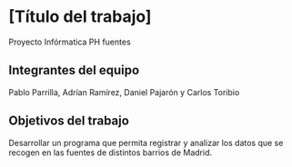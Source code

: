 # [Título del trabajo]

Proyecto Infórmatica PH fuentes

## Integrantes del equipo

Pablo Parrilla, Adrían Ramírez, Daniel Pajarón y Carlos Toribio 

## Objetivos del trabajo

Desarrollar un programa que permita registrar y analizar los datos que se recogen en las fuentes de distintos barrios de Madrid. 
